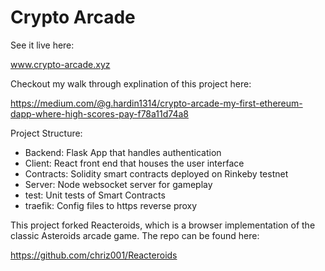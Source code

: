 # Crypto Arcade

See it live here:

www.crypto-arcade.xyz

Checkout my walk through explination of this project here: 

https://medium.com/@g.hardin1314/crypto-arcade-my-first-ethereum-dapp-where-high-scores-pay-f78a11d74a8

Project Structure:

- Backend: Flask App that handles authentication
- Client: React front end that houses the user interface
- Contracts: Solidity smart contracts deployed on Rinkeby testnet
- Server: Node websocket server for gameplay
- test: Unit tests of Smart Contracts
- traefik: Config files to https reverse proxy

This project forked Reacteroids, which is a browser implementation of the classic Asteroids arcade game. The repo can be found here:

https://github.com/chriz001/Reacteroids

